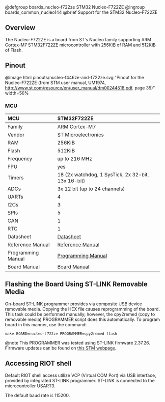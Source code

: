 @defgroup    boards_nucleo-f722ze STM32 Nucleo-F722ZE
@ingroup     boards_common_nucleo144
@brief       Support for the STM32 Nucleo-F722ZE

## Overview

The Nucleo-F722ZE is a board from ST's Nucleo family supporting ARM Cortex-M7
STM32F722ZE microcontroller with 256KiB of RAM and 512KiB of Flash.

## Pinout

@image html pinouts/nucleo-f446ze-and-f722ze.svg "Pinout for the Nucleo-F722ZE (from STM user manual, UM1974, http://www.st.com/resource/en/user_manual/dm00244518.pdf, page 35)" width=50%

### MCU

| MCU          | STM32F722ZE
|:-------------|:--------------------|
| Family       | ARM Cortex-M7       |
| Vendor       | ST Microelectronics |
| RAM          | 256KiB              |
| Flash        | 512KiB              |
| Frequency    | up to 216 MHz       |
| FPU          | yes                 |
| Timers       | 18 (2x watchdog, 1 SysTick, 2x 32-bit, 13x 16-bit) |
| ADCs         | 3x 12 bit (up to 24 channels) |
| UARTs        | 4                   |
| I2Cs         | 3                   |
| SPIs         | 5                   |
| CAN          | 1                   |
| RTC          | 1                   |
| Datasheet    | [Datasheet](https://www.st.com/resource/en/datasheet/stm32f722ic.pdf)|
| Reference Manual | [Reference Manual](https://www.st.com/resource/en/reference_manual/rm0431-stm32f72xxx-and-stm32f73xxx-advanced-armbased-32bit-mcus-stmicroelectronics.pdf)|
| Programming Manual | [Programming Manual](https://www.st.com/resource/en/programming_manual/pm0253-stm32f7-series-and-stm32h7-series-cortexm7-processor-programming-manual-stmicroelectronics.pdf)|
| Board Manual | [Board Manual](https://www.st.com/resource/en/user_manual/dm00244518-stm32-nucleo-144-boards-stmicroelectronics.pdf)|


## Flashing the Board Using ST-LINK Removable Media

On-board ST-LINK programmer provides via composite USB device removable media.
Copying the HEX file causes reprogramming of the board. This task
could be performed manually; however, the cpy2remed (copy to removable
media) PROGRAMMER script does this automatically. To program board in
this manner, use the command:
```
make BOARD=nucleo-f722ze PROGRAMMER=cpy2remed flash
```
@note This PROGRAMMER was tested using ST-LINK firmware 2.37.26. Firmware updates
      can be found on [this STM webpage](https://www.st.com/en/development-tools/stsw-link007.html).

## Accessing RIOT shell

Default RIOT shell access utilize VCP (Virtual COM Port) via USB interface,
provided by integrated ST-LINK programmer. ST-LINK is connected to the
microcontroller USART3.

The default baud rate is 115200.
